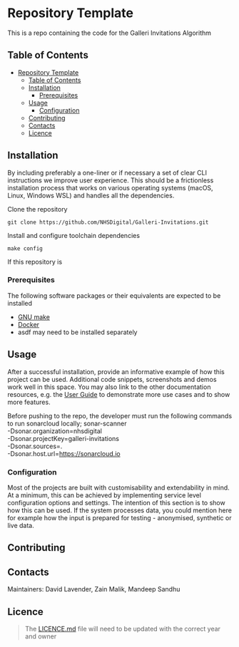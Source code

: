 # Repository Template

This is a repo containing the code for the Galleri Invitations Algorithm

## Table of Contents

- [Repository Template](#repository-template)
  - [Table of Contents](#table-of-contents)
  - [Installation](#installation)
    - [Prerequisites](#prerequisites)
  - [Usage](#usage)
    - [Configuration](#configuration)
  - [Contributing](#contributing)
  - [Contacts](#contacts)
  - [Licence](#licence)

## Installation

By including preferably a one-liner or if necessary a set of clear CLI instructions we improve user experience. This should be a frictionless installation process that works on various operating systems (macOS, Linux, Windows WSL) and handles all the dependencies.

Clone the repository

```shell (HTTPS)
git clone https://github.com/NHSDigital/Galleri-Invitations.git
```

Install and configure toolchain dependencies

```shell
make config
```

If this repository is

### Prerequisites

The following software packages or their equivalents are expected to be installed

- [GNU make](https://www.gnu.org/software/make/)
- [Docker](https://www.docker.com/)
- asdf may need to be installed separately

## Usage

After a successful installation, provide an informative example of how this project can be used. Additional code snippets, screenshots and demos work well in this space. You may also link to the other documentation resources, e.g. the [User Guide](./docs/user-guide.md) to demonstrate more use cases and to show more features.

Before pushing to the repo, the developer must run the following commands to run sonarcloud locally;
  sonar-scanner \
  -Dsonar.organization=nhsdigital \
  -Dsonar.projectKey=galleri-invitations \
  -Dsonar.sources=. \
  -Dsonar.host.url=<https://sonarcloud.io>

### Configuration

Most of the projects are built with customisability and extendability in mind. At a minimum, this can be achieved by implementing service level configuration options and settings. The intention of this section is to show how this can be used. If the system processes data, you could mention here for example how the input is prepared for testing - anonymised, synthetic or live data.

## Contributing

## Contacts

Maintainers: David Lavender, Zain Malik, Mandeep Sandhu

## Licence

> The [LICENCE.md](./LICENCE.md) file will need to be updated with the correct year and owner
